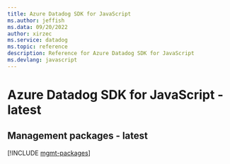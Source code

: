 ```yaml
---
title: Azure Datadog SDK for JavaScript
ms.author: jeffish
ms.data: 09/20/2022
author: xirzec
ms.service: datadog
ms.topic: reference
description: Reference for Azure Datadog SDK for JavaScript
ms.devlang: javascript
---
```

# Azure Datadog SDK for JavaScript - latest

## Management packages - latest
[!INCLUDE [mgmt-packages](datadog-mgmt-index.md)]